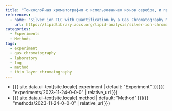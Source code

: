 ```yaml
---
title: "Тонкослойная хроматография с использованием ионов серебра, и применение газовой хроматографии для количественного определения состава смеси ТАГов"
references:
  - name: "Silver ion TLC with Quantification by a Gas Chromatography Method"
    url: https://lipidlibrary.aocs.org/lipid-analysis/silver-ion-chromatography-of-lipids/silver-ion-tlc-with-quantification-by-a-gas-chromatography-method
categories:
  - Experiments
  - Methods
tags:
  - experiment
  - gas chromatography
  - laboratory
  - log
  - method
  - thin layer chromatography
---
```


- [{{ site.data.ui-text[site.locale].experiment | default: "Experiment" }}]({{ "experiments/2023-11-24-0-0-0" | relative_url }})
- [{{ site.data.ui-text[site.locale].method | default: "Method" }}]({{ "methods/2023-11-24-0-0-0" | relative_url }})
